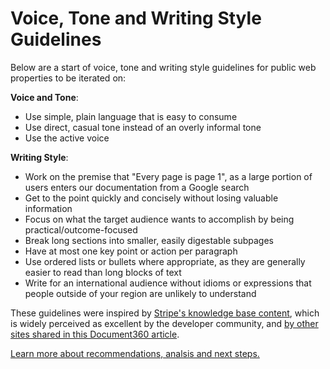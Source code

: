 # Voice, Tone and Writing Style Guidelines

Below are a start of voice, tone and writing style guidelines for public web properties to be iterated on:

**Voice and Tone**:

* Use simple, plain language that is easy to consume
* Use direct, casual tone instead of an overly informal tone
* Use the active voice

**Writing Style**:

* Work on the premise that "Every page is page 1", as a large portion of users enters our documentation from a Google search
* Get to the point quickly and concisely without losing valuable information
* Focus on what the target audience wants to accomplish by being practical/outcome-focused
* Break long sections into smaller, easily digestable subpages
* Have at most one key point or action per paragraph
* Use ordered lists or bullets where appropriate, as they are generally easier to read than long blocks of text
* Write for an international audience without idioms or expressions that people outside of your region are unlikely to understand

These guidelines were inspired by [Stripe's knowledge base content](https://document360.io/blog/tear-down-of-stripe-knowledge-base/), which is widely perceived as excellent by the developer community, and [by other sites shared in this Document360 article](https://document360.io/blog/10-knowledge-base-software-best-practice-examples/).

[Learn more about recommendations, analsis and next steps.](https://docs.google.com/document/d/1LNAgmKKtmRN1T7UCvOgcUbGiFfk8UXqcmCgF80-sVyQ)

